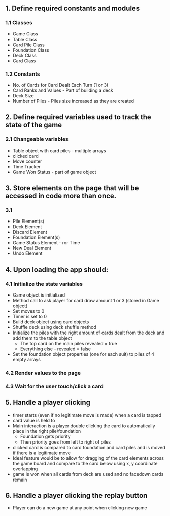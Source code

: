 ## 1. Define required constants and modules

### 1.1 Classes

- Game Class
- Table Class
- Card Pile Class
- Foundation Class
- Deck Class
- Card Class

### 1.2 Constants

- No. of Cards for Card Dealt Each Turn (1 or 3)
- Card Ranks and Values - Part of building a deck
- Deck Size
- Number of Piles - Piles size increased as they are created

## 2. Define required variables used to track the state of the game

### 2.1 Changeable variables

- Table object with card piles - multiple arrays
- clicked card
- Move counter
- Time Tracker
- Game Won Status - part of game object

## 3. Store elements on the page that will be accessed in code more than once.

### 3.1 

- Pile Element(s)
- Deck Element
- Discard Element
- Foundation Element(s)
- Game Status Element - ror Time
- New Deal Element 
- Undo Element

## 4. Upon loading the app should:

### 4.1 Initialize the state variables

- Game object is initialized
- Method call to ask player for card draw amount 1 or 3 (stored in Game object)
- Set moves to 0
- Timer is set to 0
- Build deck object using card objects
- Shuffle deck using deck shuffle method
- Initialize the piles with the right amount of cards dealt from the deck and add them to the table object
    - The top card on the main piles revealed = true
    - Everything else - revealed = false
- Set the foundation object properties (one for each suit) to piles of 4 empty arrays

### 4.2 Render values to the page

### 4.3 Wait for the user touch/click a card

## 5. Handle a player clicking
- timer starts (even if no legitimate move is made) when a card is tapped
- card value is held to 
- Main interaction is a player double clicking the card to automatically place in the right pile/foundation
    - Foundation gets priority
    - Then priority goes from left to right of piles
- clicked card is compared to card foundation and card piles and is moved if there is a legitimate move
- Ideal feature would be to allow for dragging of the card elements across the game board and compare to the card below using x, y coordinate overlapping
- game is won when all cards from deck are used and no facedown cards remain

## 6. Handle a player clicking the replay button

- Player can do a new game at any point when clicking new game